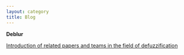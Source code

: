 ```yaml
---
layout: category
title: Blog
---
```


<t-half><strong>Deblur</strong></t-half>
<p><a href="https://caihuaye.github.io/blog/2021-06-10-deblur/Deblur.md">Introduction of related papers and teams in the field of defuzzification</a></p>
